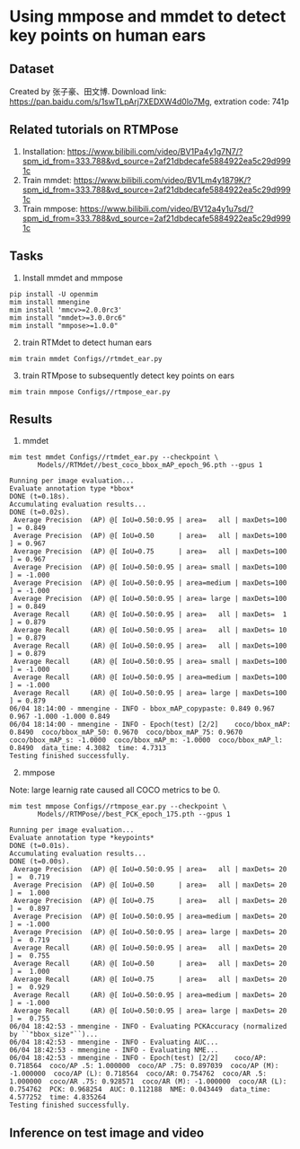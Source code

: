 # Using mmpose and mmdet to detect key points on human ears

## Dataset
Created by 张子豪、田文博. Download link: https://pan.baidu.com/s/1swTLpArj7XEDXW4d0lo7Mg, extration code: 741p

## Related tutorials on RTMPose
1. Installation: https://www.bilibili.com/video/BV1Pa4y1g7N7/?spm_id_from=333.788&vd_source=2af21dbdecafe5884922ea5c29d9991c
2. Train mmdet: https://www.bilibili.com/video/BV1Lm4y1879K/?spm_id_from=333.788&vd_source=2af21dbdecafe5884922ea5c29d9991c
3. Train mmpose: https://www.bilibili.com/video/BV12a4y1u7sd/?spm_id_from=333.788&vd_source=2af21dbdecafe5884922ea5c29d9991c

## Tasks
1. Install mmdet and mmpose
```shell
pip install -U openmim
mim install mmengine
mim install 'mmcv>=2.0.0rc3'
mim install "mmdet>=3.0.0rc6"
mim install "mmpose>=1.0.0"
```

2. train RTMdet to detect human ears
```shell
mim train mmdet Configs//rtmdet_ear.py
```

3. train RTMpose to subsequently detect key points on ears
```shell
mim train mmpose Configs//rtmpose_ear.py
```


## Results

1. mmdet
```shell
mim test mmdet Configs//rtmdet_ear.py --checkpoint \
       Models//RTMdet//best_coco_bbox_mAP_epoch_96.pth --gpus 1 
```
```shell
Running per image evaluation...
Evaluate annotation type *bbox*
DONE (t=0.18s).
Accumulating evaluation results...
DONE (t=0.02s).
 Average Precision  (AP) @[ IoU=0.50:0.95 | area=   all | maxDets=100 ] = 0.849
 Average Precision  (AP) @[ IoU=0.50      | area=   all | maxDets=100 ] = 0.967
 Average Precision  (AP) @[ IoU=0.75      | area=   all | maxDets=100 ] = 0.967
 Average Precision  (AP) @[ IoU=0.50:0.95 | area= small | maxDets=100 ] = -1.000
 Average Precision  (AP) @[ IoU=0.50:0.95 | area=medium | maxDets=100 ] = -1.000
 Average Precision  (AP) @[ IoU=0.50:0.95 | area= large | maxDets=100 ] = 0.849
 Average Recall     (AR) @[ IoU=0.50:0.95 | area=   all | maxDets=  1 ] = 0.879
 Average Recall     (AR) @[ IoU=0.50:0.95 | area=   all | maxDets= 10 ] = 0.879
 Average Recall     (AR) @[ IoU=0.50:0.95 | area=   all | maxDets=100 ] = 0.879
 Average Recall     (AR) @[ IoU=0.50:0.95 | area= small | maxDets=100 ] = -1.000
 Average Recall     (AR) @[ IoU=0.50:0.95 | area=medium | maxDets=100 ] = -1.000
 Average Recall     (AR) @[ IoU=0.50:0.95 | area= large | maxDets=100 ] = 0.879
06/04 18:14:00 - mmengine - INFO - bbox_mAP_copypaste: 0.849 0.967 0.967 -1.000 -1.000 0.849
06/04 18:14:00 - mmengine - INFO - Epoch(test) [2/2]    coco/bbox_mAP: 0.8490  coco/bbox_mAP_50: 0.9670  coco/bbox_mAP_75: 0.9670  coco/bbox_mAP_s: -1.0000  coco/bbox_mAP_m: -1.0000  coco/bbox_mAP_l: 0.8490  data_time: 4.3082  time: 4.7313
Testing finished successfully.
```

2. mmpose

Note: large learnig rate caused all COCO metrics to be 0.
```shell
mim test mmpose Configs//rtmpose_ear.py --checkpoint \
       Models//RTMPose//best_PCK_epoch_175.pth --gpus 1 
```

```shell
Running per image evaluation...
Evaluate annotation type *keypoints*
DONE (t=0.01s).
Accumulating evaluation results...
DONE (t=0.00s).
 Average Precision  (AP) @[ IoU=0.50:0.95 | area=   all | maxDets= 20 ] =  0.719
 Average Precision  (AP) @[ IoU=0.50      | area=   all | maxDets= 20 ] =  1.000
 Average Precision  (AP) @[ IoU=0.75      | area=   all | maxDets= 20 ] =  0.897
 Average Precision  (AP) @[ IoU=0.50:0.95 | area=medium | maxDets= 20 ] = -1.000
 Average Precision  (AP) @[ IoU=0.50:0.95 | area= large | maxDets= 20 ] =  0.719
 Average Recall     (AR) @[ IoU=0.50:0.95 | area=   all | maxDets= 20 ] =  0.755
 Average Recall     (AR) @[ IoU=0.50      | area=   all | maxDets= 20 ] =  1.000
 Average Recall     (AR) @[ IoU=0.75      | area=   all | maxDets= 20 ] =  0.929
 Average Recall     (AR) @[ IoU=0.50:0.95 | area=medium | maxDets= 20 ] = -1.000
 Average Recall     (AR) @[ IoU=0.50:0.95 | area= large | maxDets= 20 ] =  0.755
06/04 18:42:53 - mmengine - INFO - Evaluating PCKAccuracy (normalized by ``"bbox_size"``)...
06/04 18:42:53 - mmengine - INFO - Evaluating AUC...
06/04 18:42:53 - mmengine - INFO - Evaluating NME...
06/04 18:42:53 - mmengine - INFO - Epoch(test) [2/2]    coco/AP: 0.718564  coco/AP .5: 1.000000  coco/AP .75: 0.897039  coco/AP (M): -1.000000  coco/AP (L): 0.718564  coco/AR: 0.754762  coco/AR .5: 1.000000  coco/AR .75: 0.928571  coco/AR (M): -1.000000  coco/AR (L): 0.754762  PCK: 0.968254  AUC: 0.112188  NME: 0.043449  data_time: 4.577252  time: 4.835264
Testing finished successfully.
```

## Inference on test image and video
